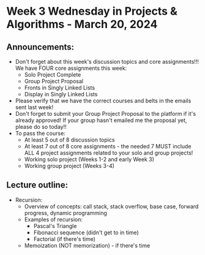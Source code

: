 # Week 3 Wednesday in Projects & Algorithms - March 20, 2024

## Announcements:
- Don't forget about this week's discussion topics and core assignments!!!  We have FOUR core assignments this week:
    - Solo Project Complete
    - Group Project Proposal
    - Fronts in Singly Linked Lists
    - Display in Singly Linked Lists
- Please verify that we have the correct courses and belts in the emails sent last week!
- Don't forget to submit your Group Project Proposal to the platform if it's already approved!  If your group hasn't emailed me the proposal yet, please do so today!!
- To pass the course:
    - At least 5 out of 8 discussion topics
    - At least 7 out of 8 core assignments - the needed 7 MUST include ALL 4 project assignments related to your solo and group projects!
    - Working solo project (Weeks 1-2 and early Week 3)
    - Working group project (Weeks 3-4)

## Lecture outline:
- Recursion:
    - Overview of concepts: call stack, stack overflow, base case, forward progress, dynamic programming
    - Examples of recursion:
        - Pascal's Triangle
        - Fibonacci sequence (didn't get to in time)
        - Factorial (if there's time)
    - Memoization (NOT memorization) - if there's time